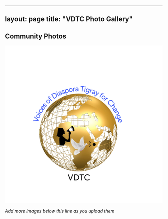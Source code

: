 
---
layout: page
title: "VDTC Photo Gallery"
---

## Community Photos

![Protest March](Picsart_25-05-16_14-45-28-377.jpg)

*Add more images below this line as you upload them*
